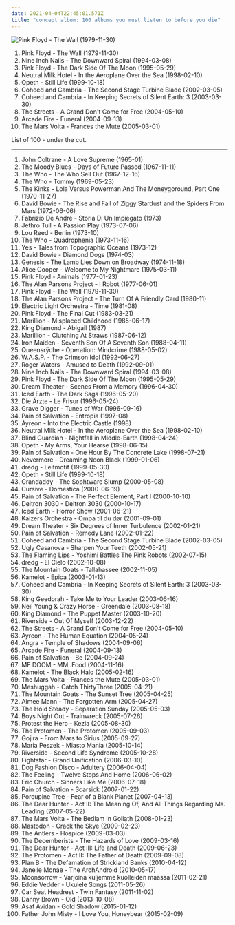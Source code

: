 ```yaml
---
date: 2021-04-04T22:45:01.571Z
title: "concept album: 100 albums you must listen to before you die"
---
```

![Pink Floyd - The Wall (1979-11-30)](http://coverartarchive.org/release/d4611812-e7cd-42bf-885a-b1cea9fd52bc/9371075020-500.jpg "Pink Floyd - The Wall (1979-11-30)")
<ol class="albums">
<li data-cover="http://coverartarchive.org/release/d4611812-e7cd-42bf-885a-b1cea9fd52bc/9371075020-500.jpg" data-tags="progressive rock" role="button">Pink Floyd - The Wall (1979-11-30)</li>
<li data-cover="http://coverartarchive.org/release/ab64976f-52a8-44e7-9aa3-d6703604bc2f/7159970718-500.jpg" data-tags="industrial, industrial rock" role="button">Nine Inch Nails - The Downward Spiral (1994-03-08)</li>
<li data-cover="http://coverartarchive.org/release/24ce2ec1-7b23-32f8-a92c-c576e054159b/16049538493-500.jpg" data-tags="progressive rock" role="button">Pink Floyd - The Dark Side Of The Moon (1995-05-29)</li>
<li data-cover="http://coverartarchive.org/release/66d845f4-e781-38b5-84af-c9e6fecf125d/21130335998-500.jpg" data-tags="indie, indie rock" role="button">Neutral Milk Hotel - In the Aeroplane Over the Sea (1998-02-10)</li>
<li data-cover="http://coverartarchive.org/release/c649c5c3-8abb-33e7-a62f-2be00043813c/9230662289-500.jpg" data-tags="progressive metal, progressive death metal" role="button">Opeth - Still Life (1999-10-18)</li>
<li data-cover="http://coverartarchive.org/release/2ab5fdc1-c24e-4f08-bc3b-ab291f515349/6572317296-500.jpg" data-tags="progressive rock" role="button">Coheed and Cambria - The Second Stage Turbine Blade (2002-03-05)</li>
<li data-cover="https://via.placeholder.com/450" data-tags="progressive rock" role="button">Coheed and Cambria - In Keeping Secrets of Silent Earth: 3 (2003-03-30)</li>
<li data-cover="http://coverartarchive.org/release/2e24044e-a62d-38cd-a81c-bb18568d69f7/16604406384-500.jpg" data-tags="hip-hop, hip hop" role="button">The Streets - A Grand Don't Come for Free (2004-05-10)</li>
<li data-cover="http://coverartarchive.org/release/26cdc327-38f2-4200-b5dc-f2fa0e13fcfe/1189320642-500.jpg" data-tags="indie rock" role="button">Arcade Fire - Funeral (2004-09-13)</li>
<li data-cover="http://coverartarchive.org/release/95973de7-ddf0-3322-81ea-9f636175bd79/16361971618-500.jpg" data-tags="progressive rock" role="button">The Mars Volta - Frances the Mute (2005-03-01)</li>
</ol>
List of 100 - under the cut.
<!-- more -->

_________________

<ol class="albums">
<li data-cover="http://coverartarchive.org/release/eb5f77b4-1201-4df8-9d5c-76bc417ebd66/14047816005-500.jpg" data-tags="jazz" role="button">
John Coltrane - A Love Supreme (1965-01)
</li>
<li data-cover="http://coverartarchive.org/release/f3bdf87d-550b-3f8e-b8f1-81a62d051a84/7926647371-500.jpg" data-tags="classic rock, progressive rock" role="button">
The Moody Blues - Days of Future Passed (1967-11-11)
</li>
<li data-cover="http://coverartarchive.org/release/dd8d891c-6664-41a5-8a59-8c82b5043068/16044068476-500.jpg" data-tags="rock, classic rock, 60s" role="button">
The Who - The Who Sell Out (1967-12-16)
</li>
<li data-cover="https://img.discogs.com/KQQisbhZUwl8QSf4_VxYHbVmcsk=/fit-in/523x512/filters:strip_icc():format(jpeg):mode_rgb():quality(90)/discogs-images/R-1435912-1219542672.jpeg.jpg" data-tags="rock opera, classic rock, rock" role="button">
The Who - Tommy (1969-05-23)
</li>
<li data-cover="https://img.discogs.com/sQAZsaA_cZEcU9n-eSJam8BDU0Q=/fit-in/600x600/filters:strip_icc():format(jpeg):mode_rgb():quality(90)/discogs-images/R-6029393-1409234353-8744.jpeg.jpg" data-tags="classic rock, rock, 70s" role="button">
The Kinks - Lola Versus Powerman And The Moneygoround, Part One (1970-11-27)
</li>
<li data-cover="http://coverartarchive.org/release/da4db8d1-13b2-3d5e-a447-e2ad7733476a/3833715017-500.jpg" data-tags="glam rock" role="button">
David Bowie - The Rise and Fall of Ziggy Stardust and the Spiders From Mars (1972-06-06)
</li>
<li data-cover="https://img.discogs.com/bUu-_Iz8X7FYDg_zFwsCL5q2rRc=/fit-in/600x616/filters:strip_icc():format(jpeg):mode_rgb():quality(90)/discogs-images/R-8787282-1468764805-5076.jpeg.jpg" data-tags="concept album, italy" role="button">
Fabrizio De André - Storia Di Un Impiegato (1973)
</li>
<li data-cover="http://coverartarchive.org/release/8ed99b83-6abc-402e-b723-b036b9441fc4/12733158344-500.jpg" data-tags="progressive rock" role="button">
Jethro Tull - A Passion Play (1973-07-06)
</li>
<li data-cover="http://coverartarchive.org/release/1bbac75e-ce53-4508-9096-54415e9a1177/4584669129-500.jpg" data-tags="70s" role="button">
Lou Reed - Berlin (1973-10)
</li>
<li data-cover="http://coverartarchive.org/release/db268a28-85a0-4afe-8779-609de7df4b9b/27745398432-500.jpg" data-tags="rock, classic rock, 70s, rock opera" role="button">
The Who - Quadrophenia (1973-11-16)
</li>
<li data-cover="https://img.discogs.com/zRaJPERMIJk19NpxUQ-3-KSB0rU=/fit-in/600x601/filters:strip_icc():format(jpeg):mode_rgb():quality(90)/discogs-images/R-1424009-1320333836.jpeg.jpg" data-tags="progressive rock" role="button">
Yes - Tales from Topographic Oceans (1973-12)
</li>
<li data-cover="http://coverartarchive.org/release/ac6a3bdd-4d2e-38e8-ba6e-33cecf128b18/14101003831-500.jpg" data-tags="glam rock, 70s" role="button">
David Bowie - Diamond Dogs (1974-03)
</li>
<li data-cover="http://coverartarchive.org/release/5f85c80f-d33a-430f-be13-cec775a9bd04/6040849759-500.jpg" data-tags="progressive rock" role="button">
Genesis - The Lamb Lies Down on Broadway (1974-11-18)
</li>
<li data-cover="http://coverartarchive.org/release/287a0f2c-53da-4fac-b254-f004e350fe82/14956557712-500.jpg" data-tags="hard rock, rock" role="button">
Alice Cooper - Welcome to My Nightmare (1975-03-11)
</li>
<li data-cover="http://coverartarchive.org/release/32f76eef-5004-3e80-bdf8-912298896134/14402610216-500.jpg" data-tags="progressive rock" role="button">
Pink Floyd - Animals (1977-01-23)
</li>
<li data-cover="http://coverartarchive.org/release/b4f7256c-bab4-4c4e-a536-6bf05af3b24e/3701983982-500.jpg" data-tags="progressive rock" role="button">
The Alan Parsons Project - I Robot (1977-06-01)
</li>
<li data-cover="http://coverartarchive.org/release/d4611812-e7cd-42bf-885a-b1cea9fd52bc/9371075020-500.jpg" data-tags="progressive rock" role="button">
Pink Floyd - The Wall (1979-11-30)
</li>
<li data-cover="http://coverartarchive.org/release/96436fe6-745b-3e4c-bbb7-4fd38ae98da4/10252980735-500.jpg" data-tags="progressive rock, classic rock" role="button">
The Alan Parsons Project - The Turn Of A Friendly Card (1980-11)
</li>
<li data-cover="http://coverartarchive.org/release/3b2d1c75-5ba2-44e1-8b09-449d893e229a/9699513967-500.jpg" data-tags="80s, symphonic rock, electric light orchestra" role="button">
Electric Light Orchestra - Time (1981-08)
</li>
<li data-cover="https://via.placeholder.com/450" data-tags="progressive rock" role="button">
Pink Floyd - The Final Cut (1983-03-21)
</li>
<li data-cover="https://via.placeholder.com/450" data-tags="progressive rock" role="button">
Marillion - Misplaced Childhood (1985-06-17)
</li>
<li data-cover="http://coverartarchive.org/release/0dcf0812-3064-38d3-a234-74a7084ad634/23757549091-500.jpg" data-tags="heavy metal" role="button">
King Diamond - Abigail (1987)
</li>
<li data-cover="http://coverartarchive.org/release/459b027b-c7d0-3f1c-9c49-1216179260c0/12905663035-500.jpg" data-tags="progressive rock" role="button">
Marillion - Clutching At Straws (1987-06-12)
</li>
<li data-cover="https://img.discogs.com/26EJQK-uA-jRDmUEhsyC7bhWiJA=/fit-in/600x524/filters:strip_icc():format(jpeg):mode_rgb():quality(90)/discogs-images/R-3446596-1330717578.jpeg.jpg" data-tags="heavy metal" role="button">
Iron Maiden - Seventh Son Of A Seventh Son (1988-04-11)
</li>
<li data-cover="http://coverartarchive.org/release/6e289506-bc59-48d8-8dc2-65575986ad0d/6859716930-500.jpg" data-tags="progressive metal" role="button">
Queensrÿche - Operation: Mindcrime (1988-05-02)
</li>
<li data-cover="http://coverartarchive.org/release/4bdb8024-ed76-43a1-aec7-6c9702d512d2/12225451426-500.jpg" data-tags="heavy metal" role="button">
W.A.S.P. - The Crimson Idol (1992-06-27)
</li>
<li data-cover="http://coverartarchive.org/release/c1b3f914-0b7f-3ee2-90ff-df83a62f4eb6/15706012837-500.jpg" data-tags="progressive rock" role="button">
Roger Waters - Amused to Death (1992-09-01)
</li>
<li data-cover="http://coverartarchive.org/release/ab64976f-52a8-44e7-9aa3-d6703604bc2f/7159970718-500.jpg" data-tags="industrial, industrial rock" role="button">
Nine Inch Nails - The Downward Spiral (1994-03-08)
</li>
<li data-cover="http://coverartarchive.org/release/24ce2ec1-7b23-32f8-a92c-c576e054159b/16049538493-500.jpg" data-tags="progressive rock" role="button">
Pink Floyd - The Dark Side Of The Moon (1995-05-29)
</li>
<li data-cover="http://coverartarchive.org/release/f71cf282-76dc-45ef-a25f-edd5d65152af/15074067392-500.jpg" data-tags="progressive metal" role="button">
Dream Theater - Scenes From a Memory (1996-04-30)
</li>
<li data-cover="https://img.discogs.com/WeOpxeolCLMCOCFdIDxAM5TCnOk=/fit-in/600x516/filters:strip_icc():format(jpeg):mode_rgb():quality(90)/discogs-images/R-6092807-1446529825-4734.jpeg.jpg" data-tags="power metal" role="button">
Iced Earth - The Dark Saga (1996-05-20)
</li>
<li data-cover="http://coverartarchive.org/release/cd7ba587-8bfc-4fd6-b77b-d13e9f4f3ff7/9286204382-500.jpg" data-tags="punk, punk rock, german" role="button">
Die Ärzte - Le Frisur (1996-05-24)
</li>
<li data-cover="https://img.discogs.com/BDGD2HST67jkgfgyJtNnyChItTc=/fit-in/493x429/filters:strip_icc():format(jpeg):mode_rgb():quality(90)/discogs-images/R-2009258-1258293871.jpeg.jpg" data-tags="heavy metal" role="button">
Grave Digger - Tunes of War (1996-09-16)
</li>
<li data-cover="http://coverartarchive.org/release/3a78dd31-7dbf-35d4-a658-b9f8c98e9b1d/2498103415-500.jpg" data-tags="progressive metal" role="button">
Pain of Salvation - Entropia (1997-08)
</li>
<li data-cover="http://coverartarchive.org/release/8d8ce4ac-92a1-300c-88af-8f214ee2544b/5119636248-500.jpg" data-tags="progressive metal" role="button">
Ayreon - Into the Electric Castle (1998)
</li>
<li data-cover="http://coverartarchive.org/release/66d845f4-e781-38b5-84af-c9e6fecf125d/21130335998-500.jpg" data-tags="indie, indie rock" role="button">
Neutral Milk Hotel - In the Aeroplane Over the Sea (1998-02-10)
</li>
<li data-cover="http://coverartarchive.org/release/79a304b8-b5bc-4a61-82ac-6865cc67ee22/5453504019-500.jpg" data-tags="power metal" role="button">
Blind Guardian - Nightfall in Middle-Earth (1998-04-24)
</li>
<li data-cover="https://img.discogs.com/r0C4rXz3rBa3T3zLbZpJbi0NwyM=/fit-in/600x600/filters:strip_icc():format(jpeg):mode_rgb():quality(90)/discogs-images/R-1672581-1236025320.jpeg.jpg" data-tags="progressive death metal, progressive metal" role="button">
Opeth - My Arms, Your Hearse (1998-06-15)
</li>
<li data-cover="https://via.placeholder.com/450" data-tags="progressive metal" role="button">
Pain of Salvation - One Hour By The Concrete Lake (1998-07-21)
</li>
<li data-cover="http://coverartarchive.org/release/2412502a-559c-4e67-8602-ee42b0ba4e65/11585612900-500.jpg" data-tags="progressive metal, thrash metal" role="button">
Nevermore - Dreaming Neon Black (1999-01-06)
</li>
<li data-cover="http://coverartarchive.org/release/005e2e79-00f3-3a98-9a7d-9a1ca42de150/11854796230-500.jpg" data-tags="progressive rock" role="button">
dredg - Leitmotif (1999-05-30)
</li>
<li data-cover="http://coverartarchive.org/release/c649c5c3-8abb-33e7-a62f-2be00043813c/9230662289-500.jpg" data-tags="progressive metal, progressive death metal" role="button">
Opeth - Still Life (1999-10-18)
</li>
<li data-cover="https://img.discogs.com/4Djmacr_gYJXbp9DIg8TdOQnFww=/fit-in/600x601/filters:strip_icc():format(jpeg):mode_rgb():quality(90)/discogs-images/R-3399277-1566270410-5717.jpeg.jpg" data-tags="indie rock" role="button">
Grandaddy - The Sophtware Slump (2000-05-08)
</li>
<li data-cover="http://coverartarchive.org/release/e973d272-3f35-4b02-82e3-aa43f83031b2/19933342206-500.jpg" data-tags="indie rock" role="button">
Cursive - Domestica (2000-06-19)
</li>
<li data-cover="http://coverartarchive.org/release/3039a1a9-a8d2-4560-81c7-b0af31f692b3/1290036364-500.jpg" data-tags="progressive metal" role="button">
Pain of Salvation - The Perfect Element, Part I (2000-10-10)
</li>
<li data-cover="http://coverartarchive.org/release/2fcef022-76ae-441a-bade-728151531db9/23997227452-500.jpg" data-tags="hip-hop" role="button">
Deltron 3030 - Deltron 3030 (2000-10-17)
</li>
<li data-cover="https://img.discogs.com/WeOpxeolCLMCOCFdIDxAM5TCnOk=/fit-in/600x516/filters:strip_icc():format(jpeg):mode_rgb():quality(90)/discogs-images/R-6092807-1446529825-4734.jpeg.jpg" data-tags="power metal" role="button">
Iced Earth - Horror Show (2001-06-21)
</li>
<li data-cover="http://coverartarchive.org/release/62b6186a-845d-4b39-be26-e2c5ef762fb5/14681498497-500.jpg" data-tags="norwegian, ompa" role="button">
Kaizers Orchestra - Ompa til du dør (2001-09-01)
</li>
<li data-cover="http://coverartarchive.org/release/e12bf981-852e-4df3-a9b8-307f38636f67/1118806197-500.jpg" data-tags="progressive metal" role="button">
Dream Theater - Six Degrees of Inner Turbulence (2002-01-21)
</li>
<li data-cover="https://via.placeholder.com/450" data-tags="progressive metal" role="button">
Pain of Salvation - Remedy Lane (2002-01-22)
</li>
<li data-cover="http://coverartarchive.org/release/2ab5fdc1-c24e-4f08-bc3b-ab291f515349/6572317296-500.jpg" data-tags="progressive rock" role="button">
Coheed and Cambria - The Second Stage Turbine Blade (2002-03-05)
</li>
<li data-cover="http://coverartarchive.org/release/46fafbb5-a0cb-4530-86e4-f80d8396e576/3985509153-500.jpg" data-tags="indie rock" role="button">
Ugly Casanova - Sharpen Your Teeth (2002-05-21)
</li>
<li data-cover="https://img.discogs.com/94w6TDY4MCO48yyh9Km-xTXmKnc=/fit-in/600x600/filters:strip_icc():format(jpeg):mode_rgb():quality(90)/discogs-images/R-4775288-1409948428-4454.jpeg.jpg" data-tags="indie" role="button">
The Flaming Lips - Yoshimi Battles The Pink Robots (2002-07-15)
</li>
<li data-cover="http://coverartarchive.org/release/2ed4fd06-90a9-3441-83be-737236425347/11854737364-500.jpg" data-tags="progressive rock" role="button">
dredg - El Cielo (2002-10-08)
</li>
<li data-cover="http://coverartarchive.org/release/d2a314ab-986e-40af-8cab-04806ab68ce9/7927220552-500.jpg" data-tags="indie" role="button">
The Mountain Goats - Tallahassee (2002-11-05)
</li>
<li data-cover="http://coverartarchive.org/release/4c5b22d5-e901-3e0c-89b1-ded24953449a/1287069532-500.jpg" data-tags="power metal" role="button">
Kamelot - Epica (2003-01-13)
</li>
<li data-cover="https://via.placeholder.com/450" data-tags="progressive rock" role="button">
Coheed and Cambria - In Keeping Secrets of Silent Earth: 3 (2003-03-30)
</li>
<li data-cover="http://coverartarchive.org/release/41e7289c-9db7-4a4e-9bfb-54e0a81ba57c/20230128328-500.jpg" data-tags="hip-hop, hip hop" role="button">
King Geedorah - Take Me to Your Leader (2003-06-16)
</li>
<li data-cover="https://img.discogs.com/ThUdCCIWjcnDuqwzIdkmvJPtBuE=/fit-in/600x424/filters:strip_icc():format(jpeg):mode_rgb():quality(90)/discogs-images/R-9712809-1485183244-7714.jpeg.jpg" data-tags="rock, classic rock, neil young" role="button">
Neil Young & Crazy Horse - Greendale (2003-08-18)
</li>
<li data-cover="https://img.discogs.com/MUZz_Nwet0IcSgHmLqL2GW78OjA=/fit-in/600x597/filters:strip_icc():format(jpeg):mode_rgb():quality(90)/discogs-images/R-3587243-1336379029.jpeg.jpg" data-tags="heavy metal" role="button">
King Diamond - The Puppet Master (2003-10-20)
</li>
<li data-cover="http://coverartarchive.org/release/bef6b0e4-2b92-43ce-bd2d-85b60b0f95a8/18840461906-500.jpg" data-tags="progressive rock" role="button">
Riverside - Out Of Myself (2003-12-22)
</li>
<li data-cover="http://coverartarchive.org/release/2e24044e-a62d-38cd-a81c-bb18568d69f7/16604406384-500.jpg" data-tags="hip-hop, hip hop" role="button">
The Streets - A Grand Don't Come for Free (2004-05-10)
</li>
<li data-cover="http://coverartarchive.org/release/6643b9b7-ffcd-47a8-be9d-d5c93a4b19d7/16345711720-500.jpg" data-tags="progressive metal" role="button">
Ayreon - The Human Equation (2004-05-24)
</li>
<li data-cover="http://coverartarchive.org/release/b0839b8b-a0c8-3966-b567-93e3ffa00155/10455552232-500.jpg" data-tags="power metal" role="button">
Angra - Temple of Shadows (2004-09-06)
</li>
<li data-cover="http://coverartarchive.org/release/26cdc327-38f2-4200-b5dc-f2fa0e13fcfe/1189320642-500.jpg" data-tags="indie rock" role="button">
Arcade Fire - Funeral (2004-09-13)
</li>
<li data-cover="https://img.discogs.com/BOfifoLmDttVwiJV2tdm9sKm6Zg=/fit-in/600x580/filters:strip_icc():format(jpeg):mode_rgb():quality(90)/discogs-images/R-9175804-1550518049-6963.jpeg.jpg" data-tags="progressive metal" role="button">
Pain of Salvation - Be (2004-09-24)
</li>
<li data-cover="https://via.placeholder.com/450" data-tags="hip-hop, rap" role="button">
MF DOOM - MM..Food (2004-11-16)
</li>
<li data-cover="https://img.discogs.com/ZUZ86A3lUZawBsMX0zAAvQHU3h8=/fit-in/600x525/filters:strip_icc():format(jpeg):mode_rgb():quality(90)/discogs-images/R-4585588-1369145138-1043.jpeg.jpg" data-tags="power metal" role="button">
Kamelot - The Black Halo (2005-02-16)
</li>
<li data-cover="http://coverartarchive.org/release/95973de7-ddf0-3322-81ea-9f636175bd79/16361971618-500.jpg" data-tags="progressive rock" role="button">
The Mars Volta - Frances the Mute (2005-03-01)
</li>
<li data-cover="http://coverartarchive.org/release/6a3719d9-20a9-3119-a036-5595202976b0/4952344545-500.jpg" data-tags="progressive metal, math metal" role="button">
Meshuggah - Catch ThirtyThree (2005-04-21)
</li>
<li data-cover="http://coverartarchive.org/release/da425314-ecc7-4db3-a296-90942f172b18/28511522132-500.jpg" data-tags="indie" role="button">
The Mountain Goats - The Sunset Tree (2005-04-25)
</li>
<li data-cover="http://coverartarchive.org/release/8229113f-641b-3333-bd9e-faa23c4f75ef/12368351534-500.jpg" data-tags="female vocalists, singer-songwriter" role="button">
Aimee Mann - The Forgotten Arm (2005-04-27)
</li>
<li data-cover="https://img.discogs.com/b2iDTisa_5B2CiWUj6y3h0k1fL8=/fit-in/500x499/filters:strip_icc():format(jpeg):mode_rgb():quality(90)/discogs-images/R-9398451-1617054407-7570.jpeg.jpg" data-tags="rock, indie" role="button">
The Hold Steady - Separation Sunday (2005-05-03)
</li>
<li data-cover="http://coverartarchive.org/release/63593d1a-1075-4605-ae89-466c1ade1ccd/26393565243-500.jpg" data-tags="screamo, post-hardcore, alternative, emo, pop punk" role="button">
Boys Night Out - Trainwreck (2005-07-26)
</li>
<li data-cover="http://coverartarchive.org/release/823a4507-0214-4494-94b4-a412bea51fb3/26400961318-500.jpg" data-tags="mathcore, progressive metalcore" role="button">
Protest the Hero - Kezia (2005-08-30)
</li>
<li data-cover="http://coverartarchive.org/release/cb1ffc9e-4516-4cf0-9b93-f736c312222c/1550603027-500.jpg" data-tags="rock opera" role="button">
The Protomen - The Protomen (2005-09-03)
</li>
<li data-cover="http://coverartarchive.org/release/a430ab40-b6ad-3add-98fe-276d5251a42b/22928954741-500.jpg" data-tags="whalecore, progressive death metal, progressive metal, death metal" role="button">
Gojira - From Mars to Sirius (2005-09-27)
</li>
<li data-cover="https://via.placeholder.com/450" data-tags="polish" role="button">
Maria Peszek - Miasto Mania (2005-10-14)
</li>
<li data-cover="http://coverartarchive.org/release/95ffdbf4-0edd-4fb2-97ee-957a51890844/16128342815-500.jpg" data-tags="progressive rock" role="button">
Riverside - Second Life Syndrome (2005-10-28)
</li>
<li data-cover="https://img.discogs.com/RQAamW3AUlk7W1EO5pPjjLsJTjI=/fit-in/600x598/filters:strip_icc():format(jpeg):mode_rgb():quality(90)/discogs-images/R-651354-1314227271.jpeg.jpg" data-tags="post-hardcore" role="button">
Fightstar - Grand Unification (2006-03-10)
</li>
<li data-cover="https://img.discogs.com/UWehwv40d4qK5yESFfl1Q_srYZM=/fit-in/600x593/filters:strip_icc():format(jpeg):mode_rgb():quality(90)/discogs-images/R-680564-1501944676-9675.jpeg.jpg" data-tags="experimental, noir" role="button">
Dog Fashion Disco - Adultery (2006-04-04)
</li>
<li data-cover="https://img.discogs.com/MF5OAxYidkbpBbnMfpmbS4Mpdtk=/fit-in/600x913/filters:strip_icc():format(jpeg):mode_rgb():quality(90)/discogs-images/R-9036903-1510133812-1025.jpeg.jpg" data-tags="british, soft rock, pop, indie, rock" role="button">
The Feeling - Twelve Stops And Home (2006-06-02)
</li>
<li data-cover="http://coverartarchive.org/release/90f54514-f789-4835-b3e0-d1f14e9e766e/3820440959-500.jpg" data-tags="country" role="button">
Eric Church - Sinners Like Me (2006-07-18)
</li>
<li data-cover="http://coverartarchive.org/release/57df139a-0e66-4810-9180-8e30948e29d5/16094167297-500.jpg" data-tags="progressive metal" role="button">
Pain of Salvation - Scarsick (2007-01-22)
</li>
<li data-cover="https://via.placeholder.com/450" data-tags="progressive rock" role="button">
Porcupine Tree - Fear of a Blank Planet (2007-04-13)
</li>
<li data-cover="http://coverartarchive.org/release/80acdf88-f600-4ab6-9775-7e1a724b87f7/15388294239-500.jpg" data-tags="progressive rock" role="button">
The Dear Hunter - Act II: The Meaning Of, And All Things Regarding Ms. Leading (2007-05-22)
</li>
<li data-cover="https://via.placeholder.com/450" data-tags="progressive rock" role="button">
The Mars Volta - The Bedlam in Goliath (2008-01-23)
</li>
<li data-cover="http://coverartarchive.org/release/23610e26-f231-41fa-a71b-2d97098ddeff/13333863755-500.jpg" data-tags="progressive metal" role="button">
Mastodon - Crack the Skye (2009-02-23)
</li>
<li data-cover="https://img.discogs.com/GxQjBeFyocuKNcGZ4c-UBv-dTTk=/fit-in/600x600/filters:strip_icc():format(jpeg):mode_rgb():quality(90)/discogs-images/R-1855864-1266676841.jpeg.jpg" data-tags="indie, haunting" role="button">
The Antlers - Hospice (2009-03-03)
</li>
<li data-cover="http://coverartarchive.org/release/90c6a554-9e10-4ecc-a758-f5b166532ee4/21730294720-500.jpg" data-tags="indie, indie rock, alternative, rock opera" role="button">
The Decemberists - The Hazards of Love (2009-03-16)
</li>
<li data-cover="https://img.discogs.com/U9Jn2NXxOsUmCAoL4u1P3zTb9w8=/fit-in/600x542/filters:strip_icc():format(jpeg):mode_rgb():quality(90)/discogs-images/R-1877212-1399495634-5871.jpeg.jpg" data-tags="progressive rock" role="button">
The Dear Hunter - Act III: Life and Death (2009-06-23)
</li>
<li data-cover="http://coverartarchive.org/release/aa8b7472-1647-4c42-b1ae-261567c31107/3784041521-500.jpg" data-tags="progressive rock, epic, rock opera" role="button">
The Protomen - Act II: The Father of Death (2009-09-08)
</li>
<li data-cover="https://img.discogs.com/qcIKjGB-FH-3K7RIwl7Ik8UsLbE=/fit-in/600x534/filters:strip_icc():format(jpeg):mode_rgb():quality(90)/discogs-images/R-2604977-1549321734-9052.jpeg.jpg" data-tags="soul" role="button">
Plan B - The Defamation of Strickland Banks (2010-04-12)
</li>
<li data-cover="http://coverartarchive.org/release/14ae1a9c-9e8e-3ae5-87f2-3bf68b9feefd/8899038012-500.jpg" data-tags="soul, funk" role="button">
Janelle Monáe - The ArchAndroid (2010-05-17)
</li>
<li data-cover="http://coverartarchive.org/release/933e061d-d45a-4b36-8a69-bdf3a239baf4/2631033047-500.jpg" data-tags="pagan metal, black metal" role="button">
Moonsorrow - Varjoina kuljemme kuolleiden maassa (2011-02-21)
</li>
<li data-cover="https://via.placeholder.com/450" data-tags="folk" role="button">
Eddie Vedder - Ukulele Songs (2011-05-26)
</li>
<li data-cover="http://coverartarchive.org/release/8ea11957-0df0-4fe0-b100-b822426e028b/8773562697-500.jpg" data-tags="indie rock" role="button">
Car Seat Headrest - Twin Fantasy (2011-11-02)
</li>
<li data-cover="http://coverartarchive.org/release/4a5a2821-8050-49a1-8a0b-b7f8db6528a4/5375362353-500.jpg" data-tags="hardcore hip hop" role="button">
Danny Brown - Old (2013-10-08)
</li>
<li data-cover="http://coverartarchive.org/release/ed2766c1-da1c-4ede-9869-e7ccbf86f7eb/9171345844-500.jpg" data-tags="indie rock, folk rock, blues rock, concept album, dez mona" role="button">
Asaf Avidan - Gold Shadow (2015-01-12)
</li>
<li data-cover="http://coverartarchive.org/release/5bad490b-2939-4955-955b-9280cf616473/9591833765-500.jpg" data-tags="folk, indie" role="button">
Father John Misty - I Love You, Honeybear (2015-02-09)
</li>
</ol>